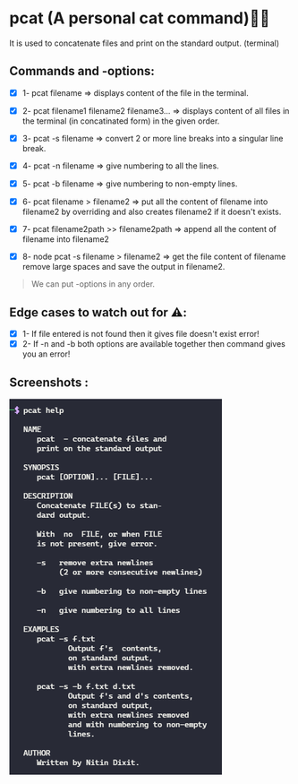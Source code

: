 # pcat (A personal cat command)🚀🚀 
It is used to concatenate files and print on the standard output. (terminal)

## Commands and -options:
- [x] 1- pcat filename => displays content of the file in the terminal.
- [x] 2- pcat filename1 filename2 filename3... => displays content of all files in the terminal (in concatinated form) in the given order.
- [x] 3- pcat -s filename => convert 2 or more line breaks into a singular line break.

- [x] 4- pcat -n filename => give numbering to all the lines.  
- [x] 5- pcat -b filename => give numbering to non-empty lines. 
- [x] 6- pcat filename > filename2 => put all the content of filename into filename2 by overriding and also creates filename2 if it doesn't exists. 
- [x] 7- pcat filename2path >> filename2path => append all the content of filename into filename2 
- [x] 8- node pcat -s filename > filename2 => get the file content of filename remove large spaces and save the output in filename2. 

>We can put -options in any order.

## Edge cases to watch out for ⚠️:

- [x] 1- If file entered is not found then it gives file doesn't exist error!
- [x] 2- If -n and -b both options are available together then command gives you an error!

## Screenshots :
<img src="./screenshots/Screenshot 2021-11-02 072928.png/">